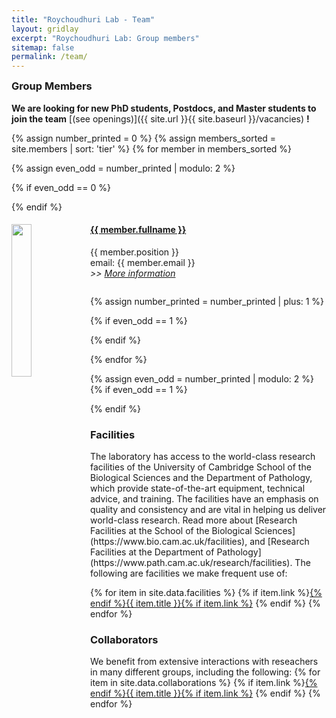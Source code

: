 ```yaml
---
title: "Roychoudhuri Lab - Team"
layout: gridlay
excerpt: "Roychoudhuri Lab: Group members"
sitemap: false
permalink: /team/
---
```

<h3 style="margin-top:0px">Group Members</h3> 


 **We are looking for new PhD students, Postdocs, and Master students to join the team** [(see openings)]({{ site.url }}{{ site.baseurl }}/vacancies) **!**



{% assign number_printed = 0 %}
{% assign members_sorted = site.members | sort: 'tier' %}
{% for member in members_sorted %}

{% assign even_odd = number_printed | modulo: 2 %}

{% if even_odd == 0 %}
<div class="row">
{% endif %}

<div class="col-sm-6 clearfix">
  <a href="{{ site.url }}{{ site.baseurl }}{{ member.url }}">
  <img src="{{ site.url }}{{ site.baseurl }}/images/member_pic/{{ member.picture }}" class="img-responsive" width="25%" style="float: left" /></a>
  <h4> <a style="text-decorations:none; color:inherit;" href="{{ site.url }}{{ site.baseurl }}{{ member.url }}">{{ member.fullname }}</a></h4>
  {{ member.position }}<br>
  email: {{ member.email }}<br>
  <i>>> <a style="text-decorations:none; " href="{{ site.url }}{{ site.baseurl }}{{ member.url }}">More information</a></i>
  <ul style="overflow: hidden">

  </ul>
</div>

{% assign number_printed = number_printed | plus: 1 %}

{% if even_odd == 1 %}
</div>
{% endif %}

{% endfor %}

{% assign even_odd = number_printed | modulo: 2 %}
{% if even_odd == 1 %}
</div>
{% endif %}


<h3>Facilities</h3>
The laboratory has access to the world-class research facilities of the University of Cambridge School of the Biological Sciences and the Department of Pathology, which provide state-of-the-art equipment, technical advice, and training. The facilities have an emphasis on quality and consistency and are vital in helping us deliver world-class research. Read more about [Research Facilities at the School of the Biological Sciences](https://www.bio.cam.ac.uk/facilities), and [Research Facilities at the Department of Pathology](https://www.path.cam.ac.uk/research/facilities). The following are facilities we make frequent use of:

{% for item in site.data.facilities %}
{% if item.link %}<a href="{{ item.link }}">{% endif %}{{ item.title }}{% if item.link %}</a>
{% endif %}
{% endfor %}



<h3>Collaborators</h3>
We benefit from extensive interactions with reseachers in many different groups, including the following:
{% for item in site.data.collaborations %}
{% if item.link %}<a href="{{ item.link }}">{% endif %}{{ item.title }}{% if item.link %}</a>
{% endif %}
{% endfor %}